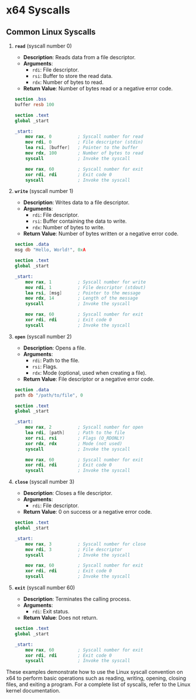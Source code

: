 # x64 Syscalls

## Common Linux Syscalls

1. **`read`** (syscall number 0)
   - **Description**: Reads data from a file descriptor.
   - **Arguments**:
      - `rdi`: File descriptor.
      - `rsi`: Buffer to store the read data.
      - `rdx`: Number of bytes to read.
   - **Return Value**: Number of bytes read or a negative error code.

    ```nasm
    section .bss
    buffer resb 100

    section .text
    global _start

    _start:
        mov rax, 0          ; Syscall number for read
        mov rdi, 0          ; File descriptor (stdin)
        lea rsi, [buffer]   ; Pointer to the buffer
        mov rdx, 100        ; Number of bytes to read
        syscall             ; Invoke the syscall

        mov rax, 60         ; Syscall number for exit
        xor rdi, rdi        ; Exit code 0
        syscall             ; Invoke the syscall
    ```

2. **`write`** (syscall number 1)
   - **Description**: Writes data to a file descriptor.
   - **Arguments**:
      - `rdi`: File descriptor.
      - `rsi`: Buffer containing the data to write.
      - `rdx`: Number of bytes to write.
   - **Return Value**: Number of bytes written or a negative error code.

    ```nasm
    section .data
    msg db "Hello, World!", 0xA

    section .text
    global _start

    _start:
        mov rax, 1          ; Syscall number for write
        mov rdi, 1          ; File descriptor (stdout)
        lea rsi, [msg]      ; Pointer to the message
        mov rdx, 14         ; Length of the message
        syscall             ; Invoke the syscall

        mov rax, 60         ; Syscall number for exit
        xor rdi, rdi        ; Exit code 0
        syscall             ; Invoke the syscall
    ```

3. **`open`** (syscall number 2)
   - **Description**: Opens a file.
   - **Arguments**:
      - `rdi`: Path to the file.
      - `rsi`: Flags.
      - `rdx`: Mode (optional, used when creating a file).
   - **Return Value**: File descriptor or a negative error code.

    ```nasm
    section .data
    path db "/path/to/file", 0

    section .text
    global _start

    _start:
        mov rax, 2          ; Syscall number for open
        lea rdi, [path]     ; Path to the file
        xor rsi, rsi        ; Flags (O_RDONLY)
        xor rdx, rdx        ; Mode (not used)
        syscall             ; Invoke the syscall

        mov rax, 60         ; Syscall number for exit
        xor rdi, rdi        ; Exit code 0
        syscall             ; Invoke the syscall
    ```

4. **`close`** (syscall number 3)
   - **Description**: Closes a file descriptor.
   - **Arguments**:
      - `rdi`: File descriptor.
   - **Return Value**: 0 on success or a negative error code.

    ```nasm
    section .text
    global _start

    _start:
        mov rax, 3          ; Syscall number for close
        mov rdi, 3          ; File descriptor
        syscall             ; Invoke the syscall

        mov rax, 60         ; Syscall number for exit
        xor rdi, rdi        ; Exit code 0
        syscall             ; Invoke the syscall
    ```

5. **`exit`** (syscall number 60)
   - **Description**: Terminates the calling process.
   - **Arguments**:
      - `rdi`: Exit status.
   - **Return Value**: Does not return.

    ```nasm
    section .text
    global _start

    _start:
        mov rax, 60         ; Syscall number for exit
        xor rdi, rdi        ; Exit code 0
        syscall             ; Invoke the syscall
    ```

These examples demonstrate how to use the Linux syscall convention on x64 to perform basic operations such as reading, writing, opening, closing files, and exiting a program. For a complete list of syscalls, refer to the Linux kernel documentation.